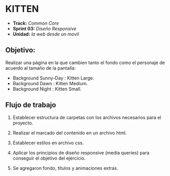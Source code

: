 # KITTEN

* **Track:** _Common Core_
* **Sprint 03:** _Diseño Responsive_
* **Unidad:** _la web desde un movil_

## Objetivo:

Realizar una página en la que cambien tanto el fondo como el personaje de acuerdo al tamaño de la pantalla:

* Background Sunny-Day : Kitten Large.
* Background Dawn : Kitten Medium.
* Background Night : Kitten Small.

## Flujo de trabajo

1. Establecer estructura de carpetas con los archivos necesarios para el proyecto.

2. Realizar el marcado del contenido en un archivo html.

3. Establecer estilos en archivo css.

4. Aplicar los principios de diseño responsive (media queries) para conseguir el objetivo del ejercicio.

5. Se agregaron fondo, títulos y animaciones extras.
